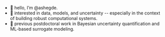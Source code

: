 - 👋 hello, I’m @ashegde. 
- 👀 interested in data, models, and uncertainty -- especially in the context of building robust computational systems.
- 🌱 previous postdoctoral work in Bayesian uncertainty quantification and ML-based surrogate modeling.

<!---
ashegde/ashegde is a ✨ special ✨ repository because its `README.md` (this file) appears on your GitHub profile.
You can click the Preview link to take a look at your changes.
--->
